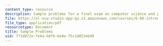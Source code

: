```yaml
---
content_type: resource
description: Sample problems for a final exam on computer science and programming.
file: https://ol-ocw-studio-app-qa.s3.amazonaws.com/courses/6-00-introduction-to-computer-science-and-programming-fall-2008/771d872efe4ab8f66e4e75c1d853ebd9_final.pdf
file_type: application/pdf
resourcetype: Document
title: Sample Problems
uid: 771d872e-fe4a-b8f6-6e4e-75c1d853ebd9
---
```

